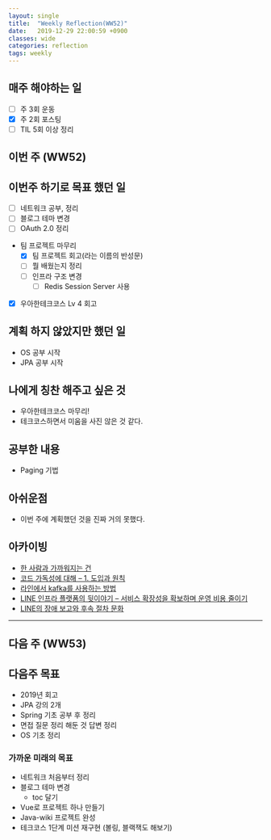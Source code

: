 ```yaml
---
layout: single
title:  "Weekly Reflection(WW52)"
date:   2019-12-29 22:00:59 +0900
classes: wide
categories: reflection
tags: weekly
---
```


## 매주 해야하는 일

- [ ] 주 3회 운동
- [x] 주 2회 포스팅
- [ ] TIL 5회 이상 정리

## 이번 주 (WW52)

## 이번주 하기로 목표 했던 일

- [ ] 네트워크 공부, 정리
- [ ] 블로그 테마 변경
- [ ] OAuth 2.0 정리
- 팀 프로젝트 마무리
  - [x] 팀 프로젝트 회고(라는 이름의 반성문)
  - [ ] 뭘 배웠는지 정리
  - [ ] 인프라 구조 변경
    - [ ] Redis Session Server 사용
- [x] 우아한테크코스 Lv 4 회고

## 계획 하지 않았지만 했던 일

- OS 공부 시작
- JPA 공부 시작

## 나에게 칭찬 해주고 싶은 것

- 우아한테크코스 마무리!
- 테크코스하면서 미움을 사진 않은 것 같다.

## 공부한 내용

- Paging 기법

## 아쉬운점

- 이번 주에 계획했던 것을 진짜 거의 못했다.

## 아카이빙

- [한 사람과 가까워지는 건](https://brunch.co.kr/@kozzangnim/391)
- [코드 가독성에 대해 – 1. 도입과 원칙](https://engineering.linecorp.com/ko/blog/code-readability-vol1/?fbclid=IwAR018HQPgFrqo4pi7mjv-Rbwv7qQeUzj8M9Bx5aFLfAYvqrJPzkQNmGzWkE)
- [라인에서 kafka를 사용하는 방법](https://engineering.linecorp.com/ko/blog/how-to-use-kafka-in-line-1/?fbclid=IwAR2nKlDkzFo50XsSL9OJHJmmvfczxPmRv44QUxqnywf4-ZcN_E9L5Klmidc)
- [LINE 인프라 플랫폼의 뒷이야기 – 서비스 확장성을 확보하며 운영 비용 줄이기](https://engineering.linecorp.com/ko/blog/challenges-and-solutions-of-line-infra-scaleout/?fbclid=IwAR0E5cLVDJlPL5lcjdPQ0lbSNQ6SIGnNFWiHubJgnjoae16kVbjb7fvl2xM)
- [LINE의 장애 보고와 후속 절차 문화](https://engineering.linecorp.com/ko/blog/line-failure-reporting-and-follow-up-process-culture/?fbclid=IwAR2IGxwB3eQ793nwZRNveSk1HCAC-LgR8h1pFj4e7EbqNVwhNyPjjkFWVAs)

---

## 다음 주 (WW53)

## 다음주 목표

- 2019년 회고
- JPA 강의 2개
- Spring 기초 공부 후 정리
- 면접 질문 정리 해둔 것 답변 정리
- OS 기초 정리

### 가까운 미래의 목표

- 네트워크 처음부터 정리
- 블로그 테마 변경
  - toc 달기
- Vue로 프로젝트 하나 만들기
- Java-wiki 프로젝트 완성
- 테크코스 1단계 미션 재구현 (볼링, 블랙잭도 해보기)
